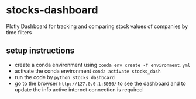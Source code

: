 # stocks-dashboard
Plotly Dashboard  for tracking and comparing stock values of companies by time filters

## setup instructions
- create a conda environment using `conda env create -f environment.yml`
- activate the conda environment `conda activate stocks_dash`
- run the code by `python stocks_dashboard`
- go to the browser `http://127.0.0.1:8050/` to see the dashboard and to update the info active internet connection is required
